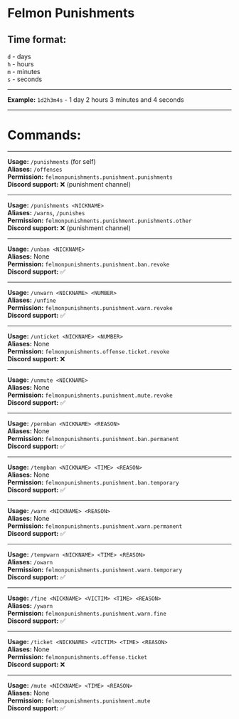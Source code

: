 # Felmon Punishments

## Time format:

 `d` - days\
 `h` - hours\
 `m` - minutes\
 `s` - seconds

---

 **Example:** `1d2h3m4s` - 1 day 2 hours 3 minutes and 4 seconds

---

# Commands:

---



**Usage:** `/punishments` (for self)\
**Aliases:** `/offenses`\
**Permission:** `felmonpunishments.punishment.punishments`\
**Discord support:** ❌ (punishment channel)

---

**Usage:** `/punishments <NICKNAME>`\
**Aliases:** `/warns`, `/punishes`\
**Permission:** `felmonpunishments.punishment.punishments.other`\
**Discord support:** ❌ (punishment channel)

---

**Usage:** `/unban <NICKNAME>`\
**Aliases:** None\
**Permission:** `felmonpunishments.punishment.ban.revoke`\
**Discord support:** ✅

---

**Usage:** `/unwarn <NICKNAME> <NUMBER>`\
**Aliases:** `/unfine`\
**Permission:** `felmonpunishments.punishment.warn.revoke`\
**Discord support:** ✅

---

**Usage:** `/unticket <NICKNAME> <NUMBER>`\
**Aliases:** None\
**Permission:** `felmonpunishments.offense.ticket.revoke`\
**Discord support:** ❌

---

**Usage:** `/unmute <NICKNAME>`\
**Aliases:** None\
**Permission:** `felmonpunishments.punishment.mute.revoke`\
**Discord support:** ✅

---

**Usage:** `/permban <NICKNAME> <REASON>`\
**Aliases:** None\
**Permission:** `felmonpunishments.punishment.ban.permanent`\
**Discord support:** ✅

---

**Usage:** `/tempban <NICKNAME> <TIME> <REASON>`\
**Aliases:** None\
**Permission:** `felmonpunishments.punishment.ban.temporary`\
**Discord support:** ✅

---

**Usage:** `/warn <NICKNAME> <REASON>`\
**Aliases:** None\
**Permission:** `felmonpunishments.punishment.warn.permanent`\
**Discord support:** ✅

---

**Usage:** `/tempwarn <NICKNAME> <TIME> <REASON>`\
**Aliases:** `/owarn`\
**Permission:** `felmonpunishments.punishment.warn.temporary`\
**Discord support:** ✅

---

**Usage:** `/fine <NICKNAME> <VICTIM> <TIME> <REASON>`\
**Aliases:** `/ywarn`\
**Permission:** `felmonpunishments.punishment.warn.fine`\
**Discord support:** ✅

---

**Usage:** `/ticket <NICKNAME> <VICTIM> <TIME> <REASON>`\
**Aliases:** None\
**Permission:** `felmonpunishments.offense.ticket`\
**Discord support:** ❌

---

**Usage:** `/mute <NICKNAME> <TIME> <REASON>`\
**Aliases:** None\
**Permission:** `felmonpunishments.punishment.mute`\
**Discord support:** ✅
